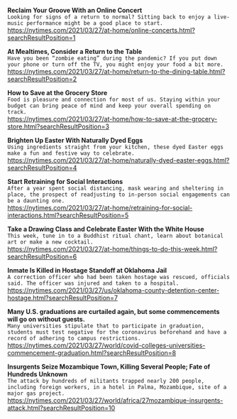 **Reclaim Your Groove With an Online Concert**\
`Looking for signs of a return to normal? Sitting back to enjoy a live-music performance might be a good place to start.`\
https://nytimes.com/2021/03/27/at-home/online-concerts.html?searchResultPosition=1

**At Mealtimes, Consider a Return to the Table**\
`Have you been “zombie eating” during the pandemic? If you put down your phone or turn off the TV, you might enjoy your food a bit more.`\
https://nytimes.com/2021/03/27/at-home/return-to-the-dining-table.html?searchResultPosition=2

**How to Save at the Grocery Store**\
`Food is pleasure and connection for most of us. Staying within your budget can bring peace of mind and keep your overall spending on track.`\
https://nytimes.com/2021/03/27/at-home/how-to-save-at-the-grocery-store.html?searchResultPosition=3

**Brighten Up Easter With Naturally Dyed Eggs**\
`Using ingredients straight from your kitchen, these dyed Easter eggs make a fun and festive way to celebrate.`\
https://nytimes.com/2021/03/27/at-home/naturally-dyed-easter-eggs.html?searchResultPosition=4

**Start Retraining for Social Interactions**\
`After a year spent social distancing, mask wearing and sheltering in place, the prospect of readjusting to in-person social engagements can be a daunting one.`\
https://nytimes.com/2021/03/27/at-home/retraining-for-social-interactions.html?searchResultPosition=5

**Take a Drawing Class and Celebrate Easter With the White House**\
`This week, tune in to a Buddhist ritual chant, learn about botanical art or make a new cocktail.`\
https://nytimes.com/2021/03/27/at-home/things-to-do-this-week.html?searchResultPosition=6

**Inmate Is Killed in Hostage Standoff at Oklahoma Jail**\
`A correction officer who had been taken hostage was rescued, officials said. The officer was injured and taken to a hospital.`\
https://nytimes.com/2021/03/27/us/oklahoma-county-detention-center-hostage.html?searchResultPosition=7

**Many U.S. graduations are curtailed again, but some commencements will go on without guests.**\
`Many universities stipulate that to participate in graduation, students must test negative for the coronavirus beforehand and have a record of adhering to campus restrictions.`\
https://nytimes.com/2021/03/27/world/covid-colleges-universities-commencement-graduation.html?searchResultPosition=8

**Insurgents Seize Mozambique Town, Killing Several People; Fate of Hundreds Unknown**\
`The attack by hundreds of militants trapped nearly 200 people, including foreign workers, in a hotel in Palma, Mozambique, site of a major gas project.`\
https://nytimes.com/2021/03/27/world/africa/27mozambique-insurgents-attack.html?searchResultPosition=10

